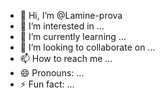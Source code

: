 - 👋 Hi, I’m @Lamine-prova
- 👀 I’m interested in ...
- 🌱 I’m currently learning ...
- 💞️ I’m looking to collaborate on ...
- 📫 How to reach me ...
- 😄 Pronouns: ...
- ⚡ Fun fact: ...

<!---
Lamine-prova/Lamine-prova is a ✨ special ✨ repository because its `README.md` (this file) appears on your GitHub profile.
You can click the Preview link to take a look at your changes.
--->
